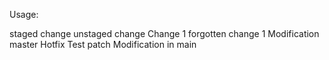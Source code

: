 Usage:
 
staged change
unstaged change
Change 1
forgotten change 1
Modification master
Hotfix
Test patch
Modification in main
